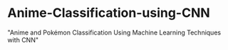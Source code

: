 # Anime-Classification-using-CNN
"Anime and Pokémon Classification Using Machine Learning Techniques with CNN"
